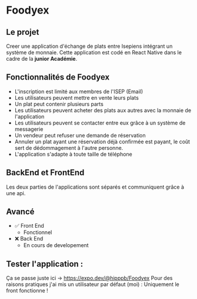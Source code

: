 # Foodyex

## Le projet

Creer une application d'échange de plats entre Isepiens intégrant un système de monnaie. Cette application est codé en React Native dans le cadre de la **junior Académie**.

## Fonctionnalités de Foodyex

- L'inscription est limité aux membres de l'ISEP (Email)
- Les utilisateurs peuvent mettre en vente leurs plats
- Un plat peut contenir plusieurs parts
- Les utilisateurs peuvent acheter des plats aux autres avec la monnaie de l'application
- Les utilisateurs peuvent se contacter entre eux grâce à un système de messagerie
- Un vendeur peut refuser une demande de réservation
- Annuler un plat ayant une réservation déjà confirmée est payant, le coût sert de dédommagement à l'autre personne.
- L'application s'adapte à toute taille de téléphone

## BackEnd et FrontEnd

Les deux parties de l'applications sont séparés et communiquent grâce à une api.

## Avancé

- ✅ Front End
  - Fonctionnel
- ❌ Back End
  - En cours de developement

## Tester l'application :

Ça se passe juste ici -> https://expo.dev/@hipppb/Foodyex
Pour des raisons pratiques j'ai mis un utilisateur par défaut (moi) : Uniquement le front fonctionne !
